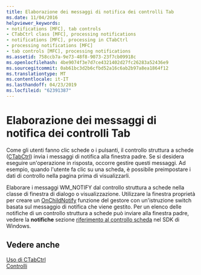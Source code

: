 ```yaml
---
title: Elaborazione dei messaggi di notifica dei controlli Tab
ms.date: 11/04/2016
helpviewer_keywords:
- notifications [MFC], tab controls
- CTabCtrl class [MFC], processing notifications
- notifications [MFC], processing in CTabCtrl
- processing notifications [MFC]
- tab controls [MFC], processing notifications
ms.assetid: 758ccb7a-9e73-48f8-9073-23f7cb09918c
ms.openlocfilehash: 4be9074f3e7d7ce4321402d27fc26283a52436e9
ms.sourcegitcommit: 0ab61bc3d2b6cfbd52a16c6ab2b97a8ea1864f12
ms.translationtype: MT
ms.contentlocale: it-IT
ms.lasthandoff: 04/23/2019
ms.locfileid: "62391387"
---
```

# <a name="processing-tab-control-notification-messages"></a>Elaborazione dei messaggi di notifica dei controlli Tab

Come gli utenti fanno clic schede o i pulsanti, il controllo struttura a schede ([CTabCtrl](../mfc/reference/ctabctrl-class.md)) invia i messaggi di notifica alla finestra padre. Se si desidera eseguire un'operazione in risposta, occorre gestire questi messaggi. Ad esempio, quando l'utente fa clic su una scheda, è possibile preimpostare i dati di controllo nella pagina prima di visualizzarli.

Elaborare i messaggi WM_NOTIFY dal controllo struttura a schede nella classe di finestra di dialogo o visualizzazione. Utilizzare la finestra proprietà per creare un [OnChildNotify](../mfc/reference/cwnd-class.md#onchildnotify) funzione del gestore con un'istruzione switch basata sul messaggio di notifica che viene gestito. Per un elenco delle notifiche di un controllo struttura a schede può inviare alla finestra padre, vedere la **notifiche** sezione [riferimento al controllo scheda](/windows/desktop/controls/tab-control-reference) nel SDK di Windows.

## <a name="see-also"></a>Vedere anche

[Uso di CTabCtrl](../mfc/using-ctabctrl.md)<br/>
[Controlli](../mfc/controls-mfc.md)
